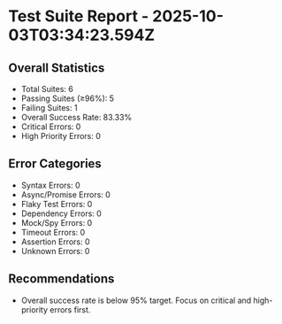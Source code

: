 # Test Suite Report - 2025-10-03T03:34:23.594Z

## Overall Statistics
- Total Suites: 6
- Passing Suites (≥96%): 5
- Failing Suites: 1
- Overall Success Rate: 83.33%
- Critical Errors: 0
- High Priority Errors: 0

## Error Categories
- Syntax Errors: 0
- Async/Promise Errors: 0
- Flaky Test Errors: 0
- Dependency Errors: 0
- Mock/Spy Errors: 0
- Timeout Errors: 0
- Assertion Errors: 0
- Unknown Errors: 0

## Recommendations
- Overall success rate is below 95% target. Focus on critical and high-priority errors first.




